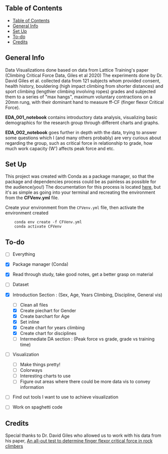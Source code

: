 ## Table of Contents 
- [Table of Contents](#table-of-contents)
- [General Info](#general-info)
- [Set Up](#set-up)
- [To-do](#to-do)
- [Credits](#credits)


## General Info
Data Visualizations done based on data from Lattice Training's paper (Climbing Critical Force Data, Giles et al 2020)
The experiments done by Dr. David Giles et al. collected data from 121 subjects whom provided consent, health history, bouldering (high impact climbing from shorter distances) and sport climbing (lengthier climbing involving ropes) grades and subjected them to a series of "max hangs", maximum voluntary contractions on a 20mm rung, with their dominant hand to measure ff-CF (finger flexor Critical Force). 

**EDA_001_notebook** contains introductory data analysis, visualizing basic demographics for the research group through different charts and graphs.

**EDA_002_notebook** goes further in depth with the data, trying to answer some questions which I (and many others probably) are very curious about regarding the group, such as critical force in relationship to grade, how much work capacity (W') affects peak force and etc. 


## Set Up
This project was created with Conda as a package manager, so that the package and dependencies process could be as painless as possible for the audience(you!)
The documentation for this process is located [here](https://docs.conda.io/projects/conda/en/latest/user-guide/tasks/manage-environments.html#create-env-from-file), but it's as simple as going into your terminal and recreating the environment from the **CFVenv.yml** file. 


Create your environment from the `CFVenv.yml` file, then activate the environment created
```
    conda env create -f CFVenv.yml
    conda activate CFVenv
```

## To-do
- [ ] Everything
- [x] Package manager (Conda)
- [x] Read through study, take good notes, get a better grasp on material


- [ ] Dataset
- [x] Introduction Section : (Sex, Age, Years Climbing, Discipline, General vis)
  - [ ] Clean all files
  - [x] Create piechart for Gender
  - [x] Create barchart for Age
  - [x] Set inline
  - [x] Create chart for years climbing
  - [x] Create chart for disciplines
  - [ ] Intermediate DA section : (Peak force vs grade, grade vs training time)
  
- [ ] Visualization
  - [ ] Make things pretty! 
  - [ ] Colorways
  - [ ] Interesting charts to use
  - [ ] Figure out areas where there could be more data vis to convey information
- [ ] Find out tools I want to use to achieve visualization

- [ ] Work on spaghetti code




## Credits 
Special thanks to Dr. David Giles who allowed us to work with his data from his paper, [An all-out test to determine finger flexor critical force in rock climbers](https://www.researchgate.net/publication/343601001_An_all-out_test_to_determine_finger_flexor_critical_force_in_rock_climbers) 
